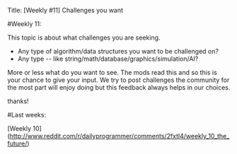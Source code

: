 Title: [Weekly #11] Challenges you want

#Weekly 11:

This topic is about what challenges you are seeking.

* Any type of algorithm/data structures you want to be challenged on?
* Any type -- like string/math/database/graphics/simulation/AI?

More or less what do you want to see. The mods read this and so this is your chance to give your input. We try to post challenges the community for the most part will enjoy doing but this feedback always helps in our choices.

thanks!

#Last weeks:

[Weekly 10] (http://www.reddit.com/r/dailyprogrammer/comments/2fxtl4/weekly_10_the_future/)